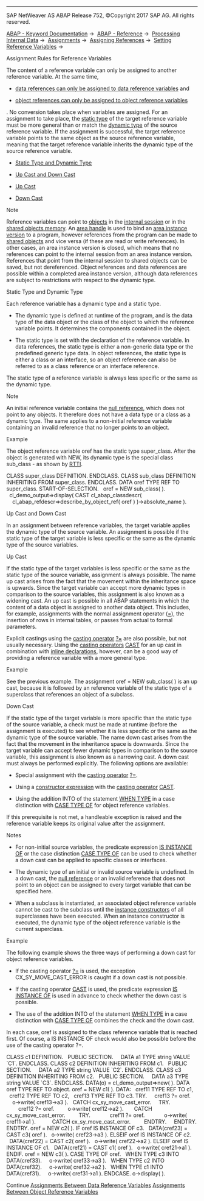   

* * *

SAP NetWeaver AS ABAP Release 752, ©Copyright 2017 SAP AG. All rights reserved.

[ABAP - Keyword Documentation](javascript:call_link\('abenabap.htm'\)) →  [ABAP - Reference](javascript:call_link\('abenabap_reference.htm'\)) →  [Processing Internal Data](javascript:call_link\('abenabap_data_working.htm'\)) →  [Assignments](javascript:call_link\('abenvalue_assignments.htm'\)) →  [Assigning References](javascript:call_link\('abenreference_assignments.htm'\)) →  [Setting Reference Variables](javascript:call_link\('abenset_references.htm'\)) → 

Assignment Rules for Reference Variables

The content of a reference variable can only be assigned to another reference variable. At the same time,

-   [data references can only be assigned to data reference variables](javascript:call_link\('abenconversion_references_data.htm'\)) and

-   [object references can only be assigned to object reference variables](javascript:call_link\('abenconversion_references_objects.htm'\))

. No conversion takes place when variables are assigned. For an assignment to take place, the [static type](javascript:call_link\('abenstatic_type_glosry.htm'\) "Glossary Entry") of the target reference variable must be more general than or match the [dynamic type](javascript:call_link\('abendynamic_type_glosry.htm'\) "Glossary Entry") of the source reference variable. If the assignment is successful, the target reference variable points to the same object as the source reference variable, meaning that the target reference variable inherits the dynamic type of the source reference variable.

-   [Static Type and Dynamic Type](#@@ITOC@@ABENCONVERSION_REFERENCES_1)

-   [Up Cast and Down Cast](#@@ITOC@@ABENCONVERSION_REFERENCES_2)

-   [Up Cast](#@@ITOC@@ABENCONVERSION_REFERENCES_3)

-   [Down Cast](#@@ITOC@@ABENCONVERSION_REFERENCES_4)

Note

Reference variables can point to [objects](javascript:call_link\('abenobject_glosry.htm'\) "Glossary Entry") in the [internal session](javascript:call_link\('abeninternal_session_glosry.htm'\) "Glossary Entry") or in the [shared objects memory](javascript:call_link\('abenshared_objects_memory_glosry.htm'\) "Glossary Entry"). An [area handle](javascript:call_link\('abenarea_handle_glosry.htm'\) "Glossary Entry") is used to bind an [area instance version](javascript:call_link\('abenarea_instance_version_glosry.htm'\) "Glossary Entry") to a program, however references from the program can be made to [shared objects](javascript:call_link\('abenshared_objects_glosry.htm'\) "Glossary Entry") and vice versa (if these are read or write references). In other cases, an area instance version is closed, which means that no references can point to the internal session from an area instance version. References that point from the internal session to shared objects can be saved, but not dereferenced. Object references and data references are possible within a completed area instance version, although data references are subject to restrictions with respect to the dynamic type.

Static Type and Dynamic Type

Each reference variable has a dynamic type and a static type.

-   The dynamic type is defined at runtime of the program, and is the data type of the data object or the class of the object to which the reference variable points. It determines the components contained in the object.

-   The static type is set with the declaration of the reference variable. In data references, the static type is either a non-generic data type or the predefined generic type data. In object references, the static type is either a class or an interface, so an object reference can also be referred to as a class reference or an interface reference.

The static type of a reference variable is always less specific or the same as the dynamic type.

Note

An initial reference variable contains the [null reference](javascript:call_link\('abennull_reference_glosry.htm'\) "Glossary Entry"), which does not point to any objects. It therefore does not have a data type or a class as a dynamic type. The same applies to a non-initial reference variable containing an invalid reference that no longer points to an object.

Example

The object reference variable oref has the static type super\_class. After the object is generated with NEW, its dynamic type is the special class sub\_class - as shown by [RTTI](javascript:call_link\('abenrtti_glosry.htm'\) "Glossary Entry").

CLASS super\_class DEFINITION.
ENDCLASS.
CLASS sub\_class DEFINITION INHERITING FROM super\_class.
ENDCLASS.
DATA oref TYPE REF TO super\_class.
START-OF-SELECTION.
  oref = NEW sub\_class( ).
  cl\_demo\_output=>display( CAST cl\_abap\_classdescr(
    cl\_abap\_refdescr=>describe\_by\_object\_ref( oref ) )->absolute\_name ).

Up Cast and Down Cast

In an assignment between reference variables, the target variable applies the dynamic type of the source variable. An assignment is possible if the static type of the target variable is less specific or the same as the dynamic type of the source variables.

Up Cast

If the static type of the target variables is less specific or the same as the static type of the source variable, assignment is always possible. The name up cast arises from the fact that the movement within the inheritance space is upwards. Since the target variable can accept more dynamic types in comparison to the source variables, this assignment is also known as a widening cast. An up cast is possible in all ABAP statements in which the content of a data object is assigned to another data object. This includes, for example, assignments with the normal assignment operator ([\=](javascript:call_link\('abapmove_cast.htm'\))), the insertion of rows in internal tables, or passes from actual to formal parameters.

Explicit castings using the [casting operator](javascript:call_link\('abencasting_operator_glosry.htm'\) "Glossary Entry") [?=](javascript:call_link\('abapmove_cast.htm'\)) are also possible, but not usually necessary. Using the [casting operators](javascript:call_link\('abencasting_operator_glosry.htm'\) "Glossary Entry") [CAST](javascript:call_link\('abenconstructor_expression_cast.htm'\)) for an up cast in combination with [inline declarations](javascript:call_link\('abendata_inline.htm'\)), however, can be a good way of providing a reference variable with a more general type.

Example

See the previous example. The assignment oref = NEW sub\_class( ) is an up cast, because it is followed by an reference variable of the static type of a superclass that references an object of a subclass.

Down Cast

If the static type of the target variable is more specific than the static type of the source variable, a check must be made at runtime (before the assignment is executed) to see whether it is less specific or the same as the dynamic type of the source variable. The name down cast arises from the fact that the movement in the inheritance space is downwards. Since the target variable can accept fewer dynamic types in comparison to the source variable, this assignment is also known as a narrowing cast. A down cast must always be performed explicitly. The following options are available:

-   Special assignment with the [casting operator](javascript:call_link\('abencasting_operator_glosry.htm'\) "Glossary Entry") [?=](javascript:call_link\('abapmove_cast.htm'\)).

-   Using a [constructor expression](javascript:call_link\('abenconstructor_expression_glosry.htm'\) "Glossary Entry") with the [casting operator](javascript:call_link\('abencasting_operator_glosry.htm'\) "Glossary Entry") [CAST](javascript:call_link\('abenconstructor_expression_cast.htm'\)).

-   Using the addition INTO of the statement [WHEN TYPE](javascript:call_link\('abapwhen_type.htm'\)) in a case distinction with [CASE TYPE OF](javascript:call_link\('abapcase_type.htm'\)) for object reference variables.

If this prerequisite is not met, a handleable exception is raised and the reference variable keeps its original value after the assignment.

Notes

-   For non-initial source variables, the predicate expression [IS INSTANCE OF](javascript:call_link\('abenlogexp_instance_of.htm'\)) or the case distinction [CASE TYPE OF](javascript:call_link\('abapcase_type.htm'\)) can be used to check whether a down cast can be applied to specific classes or interfaces.

-   The dynamic type of an initial or invalid source variable is undefined. In a down cast, the [null reference](javascript:call_link\('abennull_reference_glosry.htm'\) "Glossary Entry") or an invalid reference that does not point to an object can be assigned to every target variable that can be specified here.

-   When a subclass is instantiated, an associated object reference variable cannot be cast to the subclass until the [instance constructors](javascript:call_link\('abeninstance_constructor_glosry.htm'\) "Glossary Entry") of all superclasses have been executed. When an instance constructor is executed, the dynamic type of the object reference variable is the current superclass.

Example

The following example shows the three ways of performing a down cast for object reference variables.

-   If the casting operator [?=](javascript:call_link\('abapmove_cast.htm'\)) is used, the exception CX\_SY\_MOVE\_CAST\_ERROR is caught if a down cast is not possible.

-   If the casting operator [CAST](javascript:call_link\('abenconstructor_expression_cast.htm'\)) is used, the predicate expression [IS INSTANCE OF](javascript:call_link\('abenlogexp_instance_of.htm'\)) is used in advance to check whether the down cast is possible.

-   The use of the addition INTO of the statement [WHEN TYPE](javascript:call_link\('abapwhen_type.htm'\)) in a case distinction with [CASE TYPE OF](javascript:call_link\('abapcase_type.htm'\)) combines the check and the down cast.

In each case, oref is assigned to the class reference variable that is reached first. Of course, a IS INSTANCE OF check would also be possible before the use of the casting operator ?=.

CLASS c1 DEFINITION.
  PUBLIC SECTION.
    DATA a1 TYPE string VALUE \`C1\`.
ENDCLASS.
CLASS c2 DEFINITION INHERITING FROM c1.
  PUBLIC SECTION.
    DATA a2 TYPE string VALUE \`C2\`.
ENDCLASS.
CLASS c3 DEFINITION INHERITING FROM c2.
  PUBLIC SECTION.
    DATA a3 TYPE string VALUE \`C3\`.
ENDCLASS.
DATA(o) = cl\_demo\_output=>new( ).
DATA oref TYPE REF TO object.
oref = NEW c1( ).
DATA:
  cref11 TYPE REF TO c1,
  cref12 TYPE REF TO c2,
  cref13 TYPE REF TO c3.
TRY.
    cref13 ?= oref.
    o->write( cref13->a3 ).
  CATCH cx\_sy\_move\_cast\_error.
    TRY.
        cref12 ?= oref.
        o->write( cref12->a2 ).
      CATCH cx\_sy\_move\_cast\_error.
        TRY.
            cref11 ?= oref.
            o->write( cref11->a1 ).
          CATCH cx\_sy\_move\_cast\_error.
        ENDTRY.
    ENDTRY.
ENDTRY.
oref = NEW c2( ).
IF oref IS INSTANCE OF c3.
  DATA(cref23) = CAST c3( oref ).
  o->write( cref23->a3 ).
ELSEIF oref IS INSTANCE OF c2.
  DATA(cref22) = CAST c2( oref ).
  o->write( cref22->a2 ).
ELSEIF oref IS INSTANCE OF c1.
  DATA(cref21) = CAST c1( oref ).
  o->write( cref21->a1 ).
ENDIF.
oref = NEW c3( ).
CASE TYPE OF oref.
  WHEN TYPE c3 INTO DATA(cref33).
    o->write( cref33->a3 ).
  WHEN TYPE c2 INTO DATA(cref32).
    o->write( cref32->a2 ).
  WHEN TYPE c1 INTO DATA(cref31).
    o->write( cref31->a1 ).
ENDCASE.
o->display( ).

Continue
[Assignments Between Data Reference Variables](javascript:call_link\('abenconversion_references_data.htm'\))
[Assignments Between Object Reference Variables](javascript:call_link\('abenconversion_references_objects.htm'\))